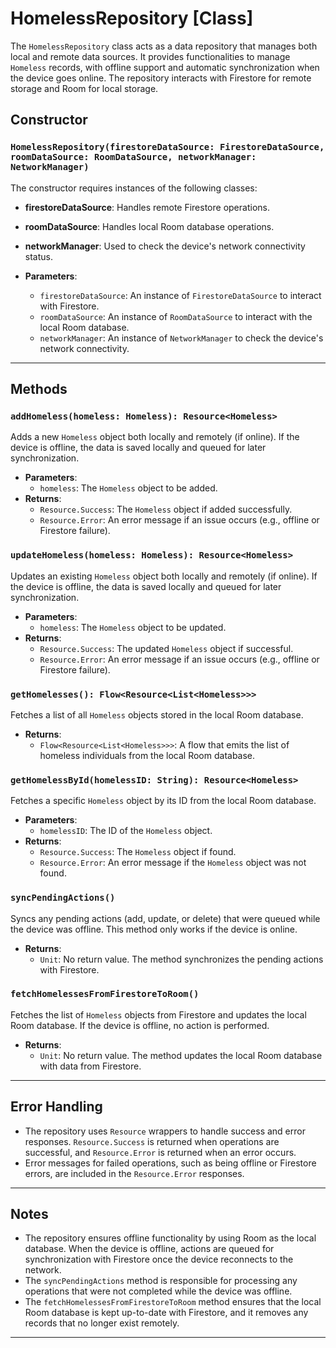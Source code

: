 # HomelessRepository [Class]

The `HomelessRepository` class acts as a data repository that manages both local and remote data sources. It provides functionalities to manage `Homeless` records, with offline support and automatic synchronization when the device goes online. The repository interacts with Firestore for remote storage and Room for local storage.

## Constructor

### `HomelessRepository(firestoreDataSource: FirestoreDataSource, roomDataSource: RoomDataSource, networkManager: NetworkManager)`

The constructor requires instances of the following classes:
- **firestoreDataSource**: Handles remote Firestore operations.
- **roomDataSource**: Handles local Room database operations.
- **networkManager**: Used to check the device's network connectivity status.

- **Parameters**:
    - `firestoreDataSource`: An instance of `FirestoreDataSource` to interact with Firestore.
    - `roomDataSource`: An instance of `RoomDataSource` to interact with the local Room database.
    - `networkManager`: An instance of `NetworkManager` to check the device's network connectivity.

---

## Methods

### `addHomeless(homeless: Homeless): Resource<Homeless>`

Adds a new `Homeless` object both locally and remotely (if online). If the device is offline, the data is saved locally and queued for later synchronization.

- **Parameters**:
    - `homeless`: The `Homeless` object to be added.
- **Returns**:
    - `Resource.Success`: The `Homeless` object if added successfully.
    - `Resource.Error`: An error message if an issue occurs (e.g., offline or Firestore failure).

### `updateHomeless(homeless: Homeless): Resource<Homeless>`

Updates an existing `Homeless` object both locally and remotely (if online). If the device is offline, the data is saved locally and queued for later synchronization.

- **Parameters**:
    - `homeless`: The `Homeless` object to be updated.
- **Returns**:
    - `Resource.Success`: The updated `Homeless` object if successful.
    - `Resource.Error`: An error message if an issue occurs (e.g., offline or Firestore failure).

### `getHomelesses(): Flow<Resource<List<Homeless>>>`

Fetches a list of all `Homeless` objects stored in the local Room database.

- **Returns**:
    - `Flow<Resource<List<Homeless>>>`: A flow that emits the list of homeless individuals from the local Room database.

### `getHomelessById(homelessID: String): Resource<Homeless>`

Fetches a specific `Homeless` object by its ID from the local Room database.

- **Parameters**:
    - `homelessID`: The ID of the `Homeless` object.
- **Returns**:
    - `Resource.Success`: The `Homeless` object if found.
    - `Resource.Error`: An error message if the `Homeless` object was not found.

### `syncPendingActions()`

Syncs any pending actions (add, update, or delete) that were queued while the device was offline. This method only works if the device is online.

- **Returns**:
    - `Unit`: No return value. The method synchronizes the pending actions with Firestore.

### `fetchHomelessesFromFirestoreToRoom()`

Fetches the list of `Homeless` objects from Firestore and updates the local Room database. If the device is offline, no action is performed.

- **Returns**:
    - `Unit`: No return value. The method updates the local Room database with data from Firestore.

---

## Error Handling

- The repository uses `Resource` wrappers to handle success and error responses. `Resource.Success` is returned when operations are successful, and `Resource.Error` is returned when an error occurs.
- Error messages for failed operations, such as being offline or Firestore errors, are included in the `Resource.Error` responses.

---

## Notes

- The repository ensures offline functionality by using Room as the local database. When the device is offline, actions are queued for synchronization with Firestore once the device reconnects to the network.
- The `syncPendingActions` method is responsible for processing any operations that were not completed while the device was offline.
- The `fetchHomelessesFromFirestoreToRoom` method ensures that the local Room database is kept up-to-date with Firestore, and it removes any records that no longer exist remotely.

---
